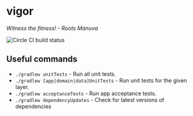 # vigor
*Witness the fitness! - Roots Manuva*

![Circle CI build status](https://circleci.com/gh/vaughandroid/vigor.svg?style=shield&circle-token=:circle-token)


## Useful commands

* `./gradlew unitTests` - Run all unit tests.
* `./gradlew [app|domain|data]UnitTests` - Run unit tests for the given layer.
* `./gradlew acceptanceTests` - Run app acceptance tests.
* `./gradlew dependencyUpdates` - Check for latest versions of dependencies  
